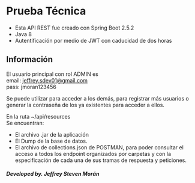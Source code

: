 # Prueba Técnica 

- Esta API REST fue creado con Spring Boot 2.5.2
- Java 8
- Autentificación por medio de JWT con caducidad de dos horas

## Información

El usuario principal con rol ADMIN es <br>
  email: jeffrey.sdev01@gmail.com<br>
  pass:  jmoran123456

Se puede utilizar para acceder a los demás, para registrar más usuarios o generar la contraseña de los ya existentes para 
acceder a ellos.

En la ruta ~/api/resources <br>
Se encuentran:
- El archivo .jar de la aplicación
- El Dump de la base de datos.
- El archivo de collections.json de POSTMAN, para poder consultar el acceso a todos los endpoint organizados por carpetas y con la especificación de cada una de sus tramas de respuesta y peticiones.


##### Developed by. Jeffrey Steven Morán
